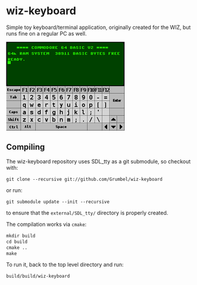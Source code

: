 wiz-keyboard
============

Simple toy keyboard/terminal application, originally created for the
WIZ, but runs fine on a regular PC as well.

![Screenshot of wiz-keyboard](https://raw.githubusercontent.com/Grumbel/wiz-keyboard/master/screenshot.png)


Compiling
---------

The wiz-keyboard repository uses SDL_tty as a git submodule, so
checkout with:

    git clone --recursive git://github.com/Grumbel/wiz-keyboard

or run:

    git submodule update --init --recursive

to ensure that the `external/SDL_tty/` directory is properly created.

The compilation works via `cmake`:

    mkdir build
    cd build
    cmake ..
    make

To run it, back to the top level directory and run:

    build/build/wiz-keyboard
